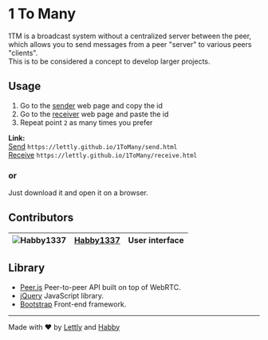 # 1 To Many
  
1TM is a broadcast system without a centralized server between the peer, which allows you to send messages from a peer "server" to various peers "clients".  
This is to be considered a concept to develop larger projects.

## Usage

 1. Go to the [sender](https://lettly.github.io/1ToMany/send.html) web page and copy the id
 2. Go to the [receiver](https://lettly.github.io/1ToMany/receive.html) web page and paste the id
 3. Repeat point `2` as many times you prefer

**Link:**  
[Send](https://lettly.github.io/1ToMany/send.html) `https://lettly.github.io/1ToMany/send.html`  
[Receive](https://lettly.github.io/1ToMany/receive.html) `https://lettly.github.io/1ToMany/receive.html`
### or

Just download it and open it on a browser.

## Contributors
|![Habby1337](https://github.com/habby1337.png?size=50)| [**Habby1337**](https://github.com/habby1337) | User interface  |
|--|--|--| 


## Library

 - [Peer.js](https://github.com/peers/peerjs) Peer-to-peer API built on top of WebRTC.
 - [jQuery](https://github.com/jquery/jquery) JavaScript library.
 - [Bootstrap](https://github.com/twbs/bootstrap) Front-end framework.
---
Made with ❤️ by [Lettly](https://github.com/lettly) and [Habby](https://github.com/habby1337)

